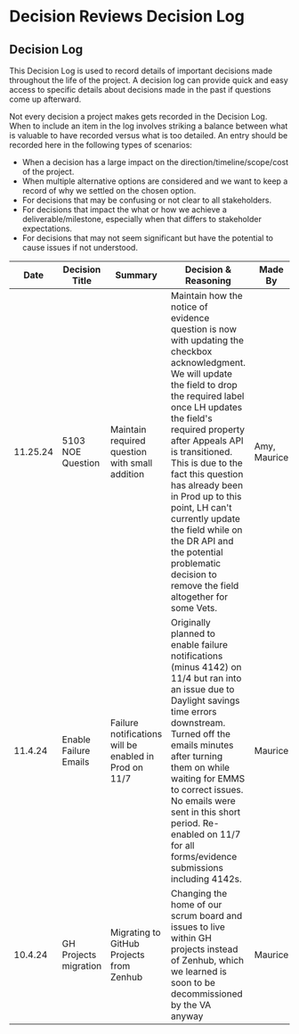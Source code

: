 # Decision Reviews Decision Log

## Decision Log

This Decision Log is used to record details of important decisions made throughout the life of the project. A decision log can provide quick and easy access to specific details about decisions made in the past if questions come up afterward.

Not every decision a project makes gets recorded in the Decision Log. When to include an item in the log involves striking a balance between what is valuable to have recorded versus what is too detailed. An entry should be recorded here in the following types of scenarios:

- When a decision has a large impact on the direction/timeline/scope/cost of the project.
- When multiple alternative options are considered and we want to keep a record of why we settled on the chosen option.
- For decisions that may be confusing or not clear to all stakeholders.
- For decisions that impact the what or how we achieve a deliverable/milestone, especially when that differs to stakeholder expectations. 
- For decisions that may not seem significant but have the potential to cause issues if not understood.



| Date | Decision Title | Summary | Decision & Reasoning | Made By | Status
|---|---|---|---|---|---|
|11.25.24 |5103 NOE Question | Maintain required question with small addition | Maintain how the notice of evidence question is now with updating the checkbox acknowledgment. We will update the field to drop the required label once LH updates the field's required property after Appeals API is transitioned. This is due to the fact this question has already been in Prod up to this point, LH can't currently update the field while on the DR API and the potential problematic decision to remove the field altogether for some Vets. | Amy, Maurice | <code style="color : green">Resolved</code>
|11.4.24 |Enable Failure Emails | Failure notifications will be enabled in Prod on 11/7| Originally planned to enable failure notifications (minus 4142) on 11/4 but ran into an issue due to Daylight savings time errors downstream. Turned off the emails minutes after turning them on while waiting for EMMS to correct issues. No emails were sent in this short period. Re-enabled on 11/7 for all forms/evidence submissions including 4142s.| Maurice | <code style="color : green">Resolved</code>
|10.4.24 |GH Projects migration | Migrating to GitHub Projects from Zenhub | Changing the home of our scrum board and issues to live within GH projects instead of Zenhub, which we learned is soon to be decommissioned by the VA anyway| Maurice | <code style="color : green">Resolved</code>



